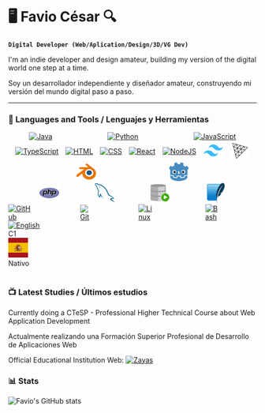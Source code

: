# 🖥️ Favio César 🔍

**`Digital Developer (Web/Aplication/Design/3D/VG Dev)`**

I'm an indie developer and design amateur, building my version of the digital world one step at a time.

Soy un desarrollador independiente y diseñador amateur, construyendo mi versión del mundo digital paso a paso.

---

### 🧰 Languages and Tools / Lenguajes y Herramientas

<div style="display: flex; justify-content: space-evenly; align-items: center;">
   <a href="https://www.java.com" target="_blank">
      <img alt="Java" width="40px" src="https://cdn.jsdelivr.net/gh/devicons/devicon/icons/java/java-original.svg" />
   </a>
   ‎ ‎ ‎ ‎ ‎ ‎ ‎ ‎ 
   <a href="https://www.python.org" target="_blank">
      <img alt="Python" width="40px" src="https://cdn.jsdelivr.net/gh/devicons/devicon/icons/python/python-plain.svg" />
   </a>
   ‎ ‎ ‎ ‎ ‎ ‎ ‎ ‎ 
   <a href="https://developer.mozilla.org/en-US/docs/Web/JavaScript" target="_blank">
      <img alt="JavaScript" width="40px" src="https://cdn.jsdelivr.net/gh/devicons/devicon/icons/javascript/javascript-plain.svg" />
   </a>
   
</div>

<div style="display: flex; justify-content: space-evenly; align-items: center;">
   <a href="https://www.typescriptlang.org" target="_blank">
      <img alt="TypeScript" width="40px" src="https://cdn.jsdelivr.net/gh/devicons/devicon/icons/typescript/typescript-plain.svg" />
   </a>
   <a href="https://developer.mozilla.org/en-US/docs/Web/HTML" target="_blank">
      <img alt="HTML" width="40px" src="https://cdn.jsdelivr.net/gh/devicons/devicon/icons/html5/html5-plain.svg" />
   </a>
   <a href="https://developer.mozilla.org/en-US/docs/Web/CSS" target="_blank">
      <img alt="CSS" width="40px" src="https://cdn.jsdelivr.net/gh/devicons/devicon/icons/css3/css3-plain.svg" />
   </a>
   <a href="https://reactjs.org" target="_blank">
      <img alt="React" width="40px" src="https://cdn.jsdelivr.net/gh/devicons/devicon/icons/react/react-original.svg" />
   </a>
   <a href="https://nodejs.org" target="_blank">
      <img alt="NodeJS" width="40px" src="https://cdn.jsdelivr.net/gh/devicons/devicon/icons/nodejs/nodejs-original.svg" />
   </a>
   <a href="https://tailwindcss.com" target="_blank">
      <img alt="Tailwind" width="40px" src="https://github.com/devicons/devicon/blob/6910f0503efdd315c8f9b858234310c06e04d9c0/icons/tailwindcss/tailwindcss-original.svg" />
   </a>
   <a href="https://threejs.org" target="_blank">
      <img alt="ThreeJS" width="40px" src="https://github.com/devicons/devicon/blob/6910f0503efdd315c8f9b858234310c06e04d9c0/icons/threejs/threejs-original.svg" />
   </a>
</div>

<div style="display: flex; justify-content: space-evenly; align-items: center; gap: 10px;">
   <a href="https://www.blender.org" target="_blank">
      <img alt="Blender" width="40px" src="https://github.com/devicons/devicon/blob/6910f0503efdd315c8f9b858234310c06e04d9c0/icons/blender/blender-original.svg" />
   </a>
   <a href="https://godotengine.org" target="_blank">
      <img alt="Godot" width="40px" src="https://github.com/devicons/devicon/blob/6910f0503efdd315c8f9b858234310c06e04d9c0/icons/godot/godot-original.svg" />
   </a>
</div>

<div style="display: flex; justify-content: space-evenly; align-items: center; gap: 10px;">
   <a href="https://www.php.net" target="_blank">
      <img alt="PHP" width="40px" src="https://github.com/devicons/devicon/blob/6910f0503efdd315c8f9b858234310c06e04d9c0/icons/php/php-original.svg" />
   </a>
   <a href="https://www.mysql.com" target="_blank">
      <img alt="MySql" width="40px" src="https://github.com/devicons/devicon/blob/6910f0503efdd315c8f9b858234310c06e04d9c0/icons/mysql/mysql-original.svg" />
   </a>
   <a href="https://www.oracle.com/database/technologies/appdev/sqldeveloper-landing.html" target="_blank">
      <img alt="SqlDeveloper" width="40px" src="https://github.com/devicons/devicon/blob/6910f0503efdd315c8f9b858234310c06e04d9c0/icons/sqldeveloper/sqldeveloper-original.svg" />
   </a>
   <a href="https://www.sqlite.org" target="_blank">
      <img alt="SqlLite" width="40px" src="https://github.com/devicons/devicon/blob/6910f0503efdd315c8f9b858234310c06e04d9c0/icons/sqlite/sqlite-original.svg" />
   </a>
</div>

<div style="display: flex; justify-content: space-evenly; align-items: center; gap: 100px;">
   <a href="https://github.com" target="_blank">
      <img alt="GitHub" width="40px" src="https://cdn.jsdelivr.net/gh/devicons/devicon/icons/github/github-original.svg" />
   </a>
   <a href="https://git-scm.com" target="_blank">
      <img alt="Git" width="40px" src="https://cdn.jsdelivr.net/gh/devicons/devicon/icons/git/git-original.svg" />
   </a>
   <a href="https://www.linux.org" target="_blank">
      <img alt="Linux" width="40px" src="https://cdn.jsdelivr.net/gh/devicons/devicon/icons/linux/linux-original.svg" />
   </a>
   <a href="https://www.gnu.org/software/bash/" target="_blank">
      <img alt="Bash" width="40px" src="https://cdn.jsdelivr.net/gh/devicons/devicon/icons/bash/bash-original.svg" />
   </a>
   <a href="https://www.openssh.com" target="_blank">
      <img alt="SSH" width="40px" src="https://github.com/devicons/devicon/blob/6910f0503efdd315c8f9b858234310c06e04d9c0/icons/ssh/ssh-original.svg" />
   </a>
</div>

<div style="display: flex; flex-direction:row; align-items: center;">
<div>
   <div style="display:flex; flex-direction:column;">
      <a href="https://www.oxfordlearnersdictionaries.com/" target="_blank">
         <img alt="English" width="40px" src="https://upload.wikimedia.org/wikipedia/commons/thumb/a/aa/Flag_of_the_United_Kingdom_%281-1%29.svg/300px-Flag_of_the_United_Kingdom_%281-1%29.svg.png" />
      </a>C1
   </div>
   <div style="display:flex; flex-direction:column;">
      <a href="https://dle.rae.es/" target="_blank">
         <img alt="Spanish" width="40px" src="https://github.com/lipis/flag-icons/blob/e119b66129af6dd849754ccf25dfbf81d4a306d5/flags/1x1/es.svg" />
      </a>Nativo
   </div>
</div>
</div>

#

### 📺 Latest Studies / Últimos estudios

Currently doing a CTeSP - Professional Higher Technical Course about Web Application Development

Actualmente realizando una Formación Superior Profesional de Desarrollo de Aplicaciones Web

   <p>
     Official Educational Institution Web:
      <a href="https://site.educa.madrid.org/ies.mariadezayas.majadahonda/">
        <img alt="Zayas" width="30px" src="https://img.icons8.com/?size=100&id=111460&format=png&color=FFFFFF" />
      </a> 
   </p>

### 📊 Stats

![Favio's GitHub stats](https://github-readme-stats.vercel.app/api?username=Favio-Cesar&show_icons=true&theme=gruvbox)

#

<!--
**Favio-Cesar/Favio-Cesar**

Here are some ideas:

- 🔭 I’m currently working on ...
- 🌱 I’m currently learning ...
- 👯 I’m looking to collaborate on ...
- 🤔 I’m looking for help with ...
- 💬 Ask me about ...
- 📫 How to reach me: ...
- 😄 Pronouns: ...
- ⚡ Fun fact: ...
-->
